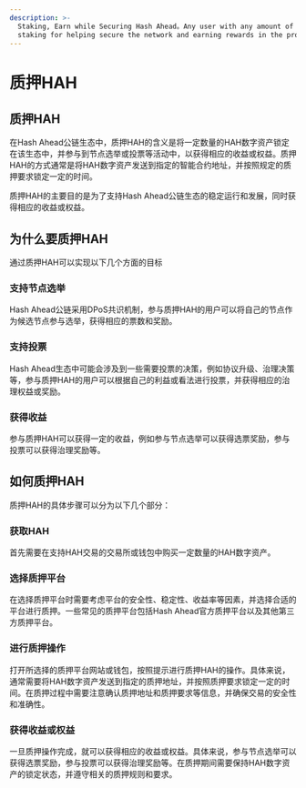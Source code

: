 ```yaml
---
description: >-
  Staking, Earn while Securing Hash Ahead。Any user with any amount of HAH can do
  staking for helping secure the network and earning rewards in the process.
---
```


# 质押HAH

## 质押HAH

在Hash Ahead公链生态中，质押HAH的含义是将一定数量的HAH数字资产锁定在该生态中，并参与到节点选举或投票等活动中，以获得相应的收益或权益。质押HAH的方式通常是将HAH数字资产发送到指定的智能合约地址，并按照规定的质押要求锁定一定的时间。

质押HAH的主要目的是为了支持Hash Ahead公链生态的稳定运行和发展，同时获得相应的收益或权益。

## 为什么要质押HAH

通过质押HAH可以实现以下几个方面的目标

### 支持节点选举

Hash Ahead公链采用DPoS共识机制，参与质押HAH的用户可以将自己的节点作为候选节点参与选举，获得相应的票数和奖励。

### 支持投票

Hash Ahead生态中可能会涉及到一些需要投票的决策，例如协议升级、治理决策等，参与质押HAH的用户可以根据自己的利益或看法进行投票，并获得相应的治理权益或奖励。

### 获得收益

参与质押HAH可以获得一定的收益，例如参与节点选举可以获得选票奖励，参与投票可以获得治理奖励等。

## 如何质押HAH

质押HAH的具体步骤可以分为以下几个部分：

### 获取HAH

首先需要在支持HAH交易的交易所或钱包中购买一定数量的HAH数字资产。

### 选择质押平台

在选择质押平台时需要考虑平台的安全性、稳定性、收益率等因素，并选择合适的平台进行质押。一些常见的质押平台包括Hash Ahead官方质押平台以及其他第三方质押平台。

### 进行质押操作

打开所选择的质押平台网站或钱包，按照提示进行质押HAH的操作。具体来说，通常需要将HAH数字资产发送到指定的质押地址，并按照质押要求锁定一定的时间。在质押过程中需要注意确认质押地址和质押要求等信息，并确保交易的安全性和准确性。

### 获得收益或权益

一旦质押操作完成，就可以获得相应的收益或权益。具体来说，参与节点选举可以获得选票奖励，参与投票可以获得治理奖励等。在质押期间需要保持HAH数字资产的锁定状态，并遵守相关的质押规则和要求。
